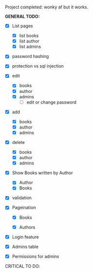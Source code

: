 Project completed:
wonky af but it works. 

**GENERAL TODO:**
- [X] List pages
	- [x] list books
	- [x] list author
	- [X] list admins

- [x] password hashing
	
- [x] protection vs sql injection

- [x] edit
	- [x] books
	- [x] author
	- [x] admins
		- [ ] edit or change password
	
- [x] add
	- [x] books
	- [x] author
	- [x] admins
	
- [x] delete
	- [x] books
	- [x] author
	- [x] admins

- [x] Show Books written by Author
	- [x] Author
  - [x] Books
	
- [x] validation

- [x] Pageination
	- [x] Books
	- [x] Authors


- [x] Login feature

- [x] Admins table

- [x] Permissions for admins


CRITICAL TO DO:
